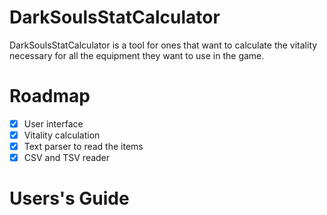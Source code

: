 # DarkSoulsStatCalculator
DarkSoulsStatCalculator is a tool for ones that want to calculate the vitality necessary for all the equipment they want to use in the game.

# Roadmap
* [x] User interface
* [x] Vitality calculation
* [x] Text parser to read the items
* [x] CSV and TSV reader

# Users's Guide
